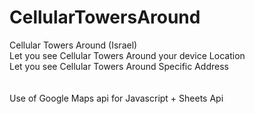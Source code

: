 # CellularTowersAround
Cellular Towers Around (Israel) <br>
Let you see Cellular Towers Around your device Location  <br>
Let you see Cellular Towers Around Specific Address<br><br><br>
Use of Google Maps api for Javascript  + Sheets Api 
 
